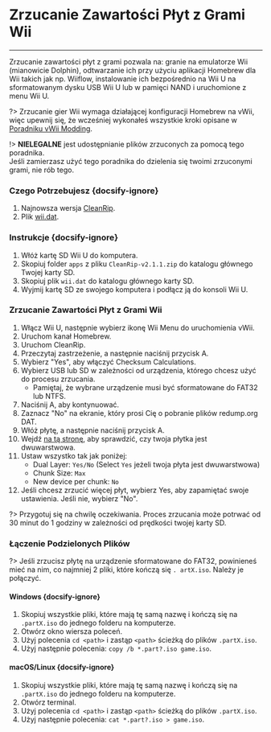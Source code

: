 # Zrzucanie Zawartości Płyt z Grami Wii
---
Zrzucanie zawartości płyt z grami pozwala na: granie na emulatorze Wii (mianowicie Dolphin), odtwarzanie ich przy użyciu aplikacji Homebrew dla Wii takich jak np. Wiiflow, instalowanie ich bezpośrednio na Wii U na sformatowanym dysku USB Wii U lub w pamięci NAND i uruchomione z menu Wii U.

?> Zrzucanie gier Wii wymaga działającej konfiguracji Homebrew na vWii, więc upewnij się, że wcześniej wykonałeś wszystkie kroki opisane w [Poradniku vWii Modding](vwii-modding).

!> **NIELEGALNE** jest udostępnianie plików zrzuconych za pomocą tego poradnika.  
Jeśli zamierzasz użyć tego poradnika do dzielenia się twoimi zrzuconymi grami, nie rób tego.

### Czego Potrzebujesz {docsify-ignore}

1. Najnowsza wersja [CleanRip](https://github.com/emukidid/cleanrip/releases/download/2.1.1/CleanRip-v2.1.1.zip).
1. Plik [wii.dat](https://github.com/emukidid/cleanrip/releases/download/2.1.1/wii.dat).

### Instrukcje {docsify-ignore}

1. Włóż kartę SD Wii U do komputera.
1. Skopiuj folder `apps` z pliku `CleanRip-v2.1.1.zip` do katalogu głównego Twojej karty SD.
1. Skopiuj plik `wii.dat` do katalogu głównego karty SD.
1. Wyjmij kartę SD ze swojego komputera i podłącz ją do konsoli Wii U.

### Zrzucanie Zawartości Płyt z Grami Wii

1. Włącz Wii U, następnie wybierz ikonę Wii Menu do uruchomienia vWii.
1. Uruchom kanał Homebrew.
1. Uruchom CleanRip.
1. Przeczytaj zastrzeżenie, a następnie naciśnij przycisk A.
1. Wybierz "Yes", aby włączyć Checksum Calculations.
1. Wybierz USB lub SD w zależności od urządzenia, którego chcesz użyć do procesu zrzucania.
    - Pamiętaj, że wybrane urządzenie musi być sformatowane do FAT32 lub NTFS.
1. Naciśnij A, aby kontynuować.
1. Zaznacz "No" na ekranie, który prosi Cię o pobranie plików redump.org DAT.
1. Włóż płytę, a następnie naciśnij przycisk A.
1. Wejdź [na tą stronę](https://wiki.dolphin-emu.org/index.php?title=Category:Dual_Layer_Disc_games), aby sprawdzić, czy twoja płytka jest dwuwarstwowa.
1. Ustaw wszystko tak jak poniżej:
    - Dual Layer: `Yes/No` (Select `Yes` jeżeli twoja płyta jest dwuwarstwowa)
    - Chunk Size: `Max`
    - New device per chunk: `No`
1. Jeśli chcesz zrzucić więcej płyt, wybierz Yes, aby zapamiętać swoje ustawienia. Jeśli nie, wybierz "No".

?> Przygotuj się na chwilę oczekiwania. Proces zrzucania może potrwać od 30 minut do 1 godziny w zależności od prędkości twojej karty SD.

### Łączenie Podzielonych Plików

?> Jeśli zrzucisz płytę na urządzenie sformatowane do FAT32, powinieneś mieć na nim, co najmniej 2 pliki, które kończą się `. artX.iso`. Należy je połączyć.

#### Windows {docsify-ignore}

1. Skopiuj wszystkie pliki, które mają tę samą nazwę i kończą się na `.partX.iso` do jednego folderu na komputerze.
1. Otwórz okno wiersza poleceń.
1. Użyj polecenia `cd <path>` i zastąp `<path>` ścieżką do plików `.partX.iso`.
1. Użyj następnie polecenia: `copy /b *.part?.iso game.iso`.

#### macOS/Linux {docsify-ignore}

1. Skopiuj wszystkie pliki, które mają tę samą nazwę i kończą się na `.partX.iso` do jednego folderu na komputerze.
1. Otwórz terminal.
1. Użyj polecenia `cd <path>` i zastąp `<path>` ścieżką do plików `.partX.iso`.
1. Użyj następnie polecenia: `cat *.part?.iso > game.iso`.

